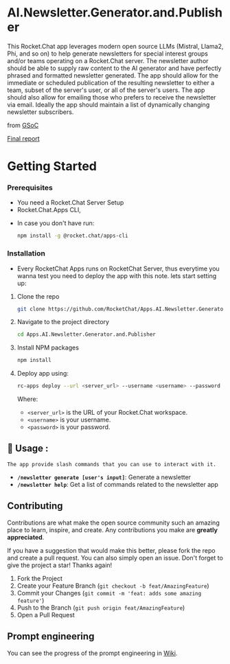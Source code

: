 # AI.Newsletter.Generator.and.Publisher

This Rocket.Chat app leverages modern open source LLMs (Mistral, Llama2, Phi, and so on) to help generate newsletters for special interest groups and/or teams operating on a Rocket.Chat server. The newsletter author should be able to supply raw content to the AI generator and have perfectly phrased and formatted newsletter generated. The app should allow for the immediate or scheduled publication of the resulting newsletter to either a team, subset of the server's user, or all of the server's users. The app should also allow for emailing those who prefers to receive the newsletter via email. Ideally the app should maintain a list of dynamically changing newsletter subscribers.

from [GSoC](https://summerofcode.withgoogle.com/programs/2024/projects/2H2oqjBC)

[Final report](https://gist.github.com/yurikomium/4907045a803e739ec488a20bcb53f11f)

# Getting Started

### Prerequisites

-   You need a Rocket.Chat Server Setup
-   Rocket.Chat.Apps CLI,

*   In case you don't have run:
    ```sh
    npm install -g @rocket.chat/apps-cli
    ```

### Installation

-   Every RocketChat Apps runs on RocketChat Server, thus everytime you wanna test you need to deploy the app with this note. lets start setting up:

1. Clone the repo
    ```sh
    git clone https://github.com/RocketChat/Apps.AI.Newsletter.Generator.and.Publisher.git
    ```
2. Navigate to the project directory
    ```sh
    cd Apps.AI.Newsletter.Generator.and.Publisher
    ```    
3. Install NPM packages
    ```sh
    npm install
    ```
4. Deploy app using:

    ```sh
    rc-apps deploy --url <server_url> --username <username> --password <password>
    ```
      Where:
    - `<server_url>` is the URL of your Rocket.Chat workspace.
    - `<username>` is your username.
    - `<password>` is your password.

## :rocket: Usage :
    The app provide slash commands that you can use to interact with it.

-   **`/newsletter generate [user's input]`**: Generate a newsletter
-   **`/newsletter help`**: Get a list of commands related to the newsletter app

## Contributing

Contributions are what make the open source community such an amazing place to learn, inspire, and create. Any contributions you make are **greatly appreciated**.

If you have a suggestion that would make this better, please fork the repo and create a pull request. You can also simply open an issue.
Don't forget to give the project a star! Thanks again!

1. Fork the Project
2. Create your Feature Branch (`git checkout -b feat/AmazingFeature`)
3. Commit your Changes (`git commit -m 'feat: adds some amazing feature'`)
4. Push to the Branch (`git push origin feat/AmazingFeature`)
5. Open a Pull Request

## Prompt engineering

You can see the progress of the prompt engineering in [Wiki](https://github.com/RocketChat/Apps.AI.Newsletter.Generator.and.Publisher/wiki).
